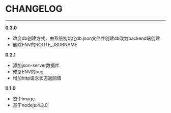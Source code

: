 # CHANGELOG

***

**0.3.0**

* 改变db创建方式，由系统初始化db.json文件并创建db改为backend端创建
* 删除ENV的ROUTE_JSDBNAME

**0.2.1**

* 添加json-server数据库
* 修复ENV的bug
* 增加http请求状态返回值

**0.1.0**

* 首个image
* 基于nodejs:4.3.0
